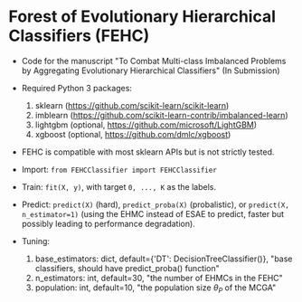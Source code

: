# Forest of Evolutionary Hierarchical Classifiers (FEHC)

* Code for the manuscript "To Combat Multi-class Imbalanced Problems by Aggregating Evolutionary Hierarchical Classifiers" (In Submission)

* Required Python 3 packages: 
    1. sklearn (https://github.com/scikit-learn/scikit-learn)
    2. imblearn (https://github.com/scikit-learn-contrib/imbalanced-learn)
    3. lightgbm (optional, https://github.com/microsoft/LightGBM)
    4. xgboost (optional, https://github.com/dmlc/xgboost)

* FEHC is compatible with most sklearn APIs but is not strictly tested.

* Import: `from FEHCClassifier import FEHCClassifier`

* Train: `fit(X, y)`, with target `0, ..., K` as the labels.

* Predict: `predict(X)` (hard), `predict_proba(X)` (probalistic), or `predict(X, n_estimator=1)` (using the EHMC instead of ESAE to predict, faster but possibly leading to performance degradation).

* Tuning: 
    1. base_estimators: dict, default={'DT': DecisionTreeClassifier()}, "base classifiers, should have predict_proba() function"
    2. n_estimators: int, default=30, "the number of EHMCs in the FEHC"
    3. population: int, default=10, "the population size $\theta_P$ of the MCGA"
